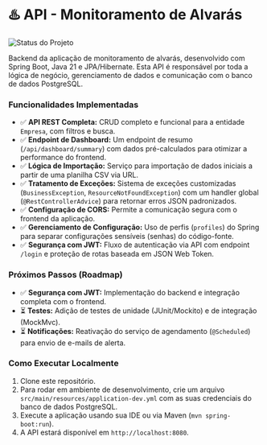 # ♨️ API - Monitoramento de Alvarás

![Status do Projeto](https://img.shields.io/badge/status-em--desenvolvimento-yellow)

Backend da aplicação de monitoramento de alvarás, desenvolvido com Spring Boot, Java 21 e JPA/Hibernate. Esta API é responsável por toda a lógica de negócio, gerenciamento de dados e comunicação com o banco de dados PostgreSQL.

### Funcionalidades Implementadas
- ✅ **API REST Completa:** CRUD completo e funcional para a entidade `Empresa`, com filtros e busca.
- ✅ **Endpoint de Dashboard:** Um endpoint de resumo (`/api/dashboard/summary`) com dados pré-calculados para otimizar a performance do frontend.
- ✅ **Lógica de Importação:** Serviço para importação de dados iniciais a partir de uma planilha CSV via URL.
- ✅ **Tratamento de Exceções:** Sistema de exceções customizadas (`BusinessException`, `ResourceNotFoundException`) com um handler global (`@RestControllerAdvice`) para retornar erros JSON padronizados.
- ✅ **Configuração de CORS:** Permite a comunicação segura com o frontend da aplicação.
- ✅ **Gerenciamento de Configuração:** Uso de perfis (`profiles`) do Spring para separar configurações sensíveis (senhas) do código-fonte.
- ✅ **Segurança com JWT:** Fluxo de autenticação via API com endpoint `/login` e proteção de rotas baseada em JSON Web Token.

### Próximos Passos (Roadmap)
- ✅ **Segurança com JWT:** Implementação do backend e integração completa com o frontend.
- ⏳ **Testes:** Adição de testes de unidade (JUnit/Mockito) e de integração (MockMvc).
- ⏳ **Notificações:** Reativação do serviço de agendamento (`@Scheduled`) para envio de e-mails de alerta.

### Como Executar Localmente
1.  Clone este repositório.
2.  Para rodar em ambiente de desenvolvimento, crie um arquivo `src/main/resources/application-dev.yml` com as suas credenciais do banco de dados PostgreSQL.
3.  Execute a aplicação usando sua IDE ou via Maven (`mvn spring-boot:run`).
4.  A API estará disponível em `http://localhost:8080`.